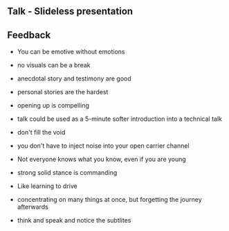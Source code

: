 ## Talk - Slideless presentation

## Feedback

 - You can be emotive without emotions
 
 - no visuals can be a break

 - anecdotal story and testimony are good

 - personal stories are the hardest

 - opening up is compelling

 - talk could be used as a 5-minute softer introduction into a technical talk
 
 - don't fill the void
  - you don't have to inject noise into your open carrier channel

 - Not everyone knows what you know, even if you are young

 - strong solid stance is commanding

 - Like learning to drive
  - concentrating on many things at once, but forgetting the journey afterwards
  - think and speak and notice the subtlites
